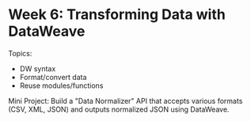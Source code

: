 # Week 6: Transforming Data with DataWeave

Topics:
- DW syntax
- Format/convert data
- Reuse modules/functions

Mini Project:
Build a "Data Normalizer" API that accepts various formats (CSV, XML, JSON) and outputs normalized JSON using DataWeave.